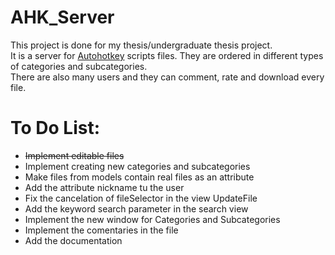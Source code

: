 # AHK_Server<br>
This project is done for my thesis/undergraduate thesis project.<br>
It is a server for [Autohotkey](https://www.autohotkey.com/) scripts files. They are ordered in different types of categories and subcategories.<br>
There are also many users and they can comment, rate and download every file. <br>
# To Do List:<br>
* ~~Implement editable files~~ <br>
* Implement creating new categories and subcategories <br>
* Make files from models contain real files as an attribute <br>
* Add the attribute nickname tu the user <br>
* Fix the cancelation of fileSelector in the view UpdateFile <br>
* Add the keyword search parameter in the search view <br>
* Implement the new window for Categories and Subcategories <br>
* Implement the comentaries in the file <br>
* Add the documentation
